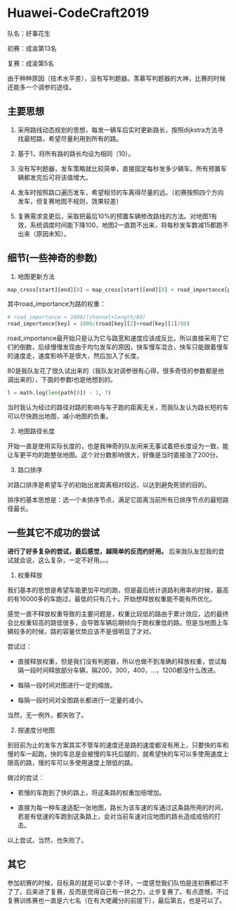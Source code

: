 # Huawei-CodeCraft2019

队名：好事花生

初赛：成渝第13名

复赛：成渝第5名


由于种种原因（技术水平差），没有写判题器。羡慕写判题器的大神，比赛的时候还能多一个调参的途径。

## **主要思想**

1. 采用路线动态规划的思想，每发一辆车后实时更新路长，按照dijkstra方法寻找最短路，希望尽量利用到所有的路。

2. 基于1，将所有路的路长均设为相同（10）。

3. 没有写判题器，发车策略就比较简单，直接固定每秒发多少辆车。所有预置车辆都发完后可将该值增大。

4. 发车时按照路口遍历发车，希望相邻的车离得尽量的远。（初赛按照四个方向发车，但复赛地图不规则，效果较差）

5. 复赛需求变更后，采取把最后10%的预置车辆修改路线的方法。对地图1有效，系统调度时间能下降100，地图2一直跑不出来，将每秒发车数减15都跑不出来（原因未知）。

## **细节(一些神奇的参数)**

1. 地图更新方法

```python
map_cross[start][end][0] = map_cross[start][end][0] + road_importance[path[1][j]]/l
```

其中road_importance为路的权重：

```python
# road_importance = 1000/(channel+length/80)
road_importance[key] = 1000/(road[key][2]+road[key][1]/80)
```

road_importance最开始只是认为它与路宽和速度应该成反比，所以直接采用了它们的倒数，后续慢慢发现由于均匀发车的原因，快车慢车混合，快车只能跟着慢车的速度走，速度影响不是很大，然后加入了长度。

80是我队友花了很久试出来的（我队友对调参很有心得，很多奇怪的参数都是他调出来的），下面的参数l也是他想到的。

```python
l = math.log(len(path[0]) - 1, 7)
```

当时我认为经过的路径对路的影响与车子跑的距离无关，而我队友认为路长短的车可以尽快跑出地图，减小地图的负重。

2. 地图路径长度

开始一直是使用实际长度的，也是我神奇的队友闲来无事试着把长度设为一致，能让车更平均的跑整张地图。这个对分数影响很大，好像是当时直接涨了200分。

3. 路口排序

对路口排序是希望车子的初始出发距离相对较远，以达到避免死锁的目的。

排序的基本思想是：选一个未排序节点，满足它距离当前所有已排序节点的最短路径最长。

## **一些其它不成功的尝试**

**进行了好多复杂的尝试，最后感觉，越简单的反而约好用。** 后来我队友怼我的尝试就会说，这么复杂，一定不好用。。。

1. 权重释放

我们基本的思想是希望车能更加平均的跑，但是最后统计道路利用率的时候，最高的有16000多的车跑过，最低的只有几十。开始想释放权重能不能有所优化。

感觉一直不释放权重导致的主要问题是，权重比较低的路由于累计效应，边的最终会比权重较高的路低很多，会导致车辆后期倾向于跑权重低的路。但是当地图上车辆较多的时候，路的容量优势应该不是很明显了才对。

尝试过：

+ 直接释放权重，但是我们没有判题器，所以也做不到准确的释放权重，尝试每隔一段时间释放部分车辆，隔200，300，400，...，1200都没什么改进。

+ 每隔一段时间对图进行一定的缩放。

+ 每隔一段时间对全图路长都进行一定量的减小。

当然，无一例外，都失败了。

2. 按速度分地图

到目前为止的发车方案其实不管车的速度还是路的速度都没有用上，只要快的车和慢的车一起跑，快的车总是会被慢的车托后腿的，就希望快的车可以多使用速度上限高的路，慢的车可以多使用速度上限低的路。

做过的尝试：

+ 若慢的车跑到了快的路上，将这条路的权重加倍增加。

+ 直接为每一种车速适配一张地图，路长为该车速的车通过这条路所用的时间，若是有低速的车跑到这条路上，会对当前车速对应地图的路长造成成倍的打击。

以上尝试，当然，也失败了。

## **其它**

参加初赛的时候，目标真的就是可以拿个手环，一度感觉我们队怕是连初赛都过不了了。后来进了复赛，反而是觉得自己有一拼之力，止步复赛了。有点遗憾，不过复赛训练赛也一直是六七名（在有大佬藏分的前提下），最后第五，也是可以了。
